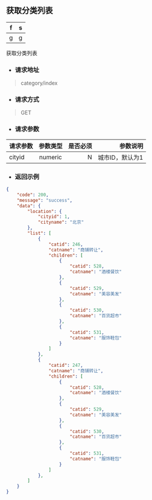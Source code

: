 ## 获取分类列表

| f | s |
| :---: | :---: |
| g | g |

获取分类列表

* ### **请求地址**

> category/index

* ### **请求方式**

> GET

* ### **请求参数**

| 请求参数 | 参数类型 | 是否必须 | 参数说明 |
| :--- | :---: | ---: | ---: |
| cityid | numeric | N | 城市ID，默认为1 |

* ### **返回示例**

```json
{
    "code": 200,
    "message": "success",
    "data": {
        "location": {
            "cityid": 1,
            "cityname": "北京"
        },
        "list": [
            {
                "catid": 246,
                "catname": "商铺转让",
                "children": [
                    {
                        "catid": 528,
                        "catname": "酒楼餐饮"
                    },
                    {
                        "catid": 529,
                        "catname": "美容美发"
                    },
                    {
                        "catid": 530,
                        "catname": "百货超市"
                    },
                    {
                        "catid": 531,
                        "catname": "服饰鞋包"
                    }
                ]
            },
            {
                "catid": 247,
                "catname": "商铺转让",
                "children": [
                    {
                        "catid": 528,
                        "catname": "酒楼餐饮"
                    },
                    {
                        "catid": 529,
                        "catname": "美容美发"
                    },
                    {
                        "catid": 530,
                        "catname": "百货超市"
                    },
                    {
                        "catid": 531,
                        "catname": "服饰鞋包"
                    }
                ]
            },
        ]
    }
}
```



